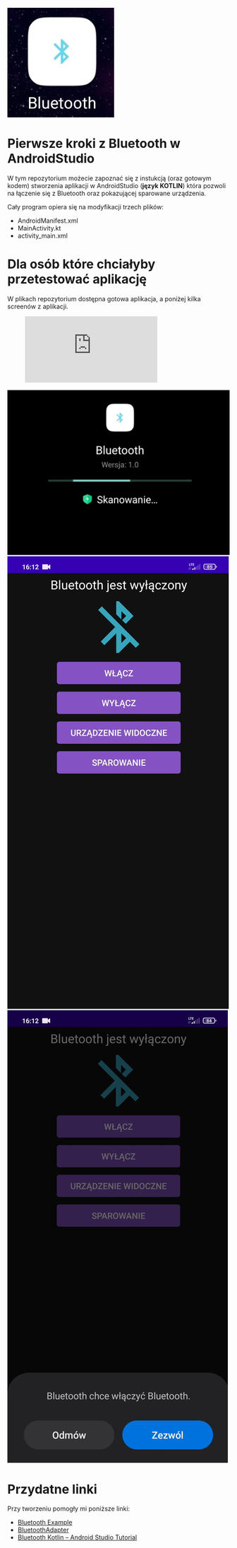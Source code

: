 ![ikona](https://github.com/AnnaShino/kotlin_BLUETOOTH_wprowadzenie/blob/main/ikona.jpg)
# Pierwsze kroki z Bluetooth w AndroidStudio

W tym repozytorium możecie zapoznać się z instukcją (oraz gotowym kodem) stworzenia aplikacji w AndroidStudio (**język KOTLIN**) która pozwoli na łączenie się z Bluetooth oraz pokazującej sparowane urządzenia.  
  
Cały program opiera się na modyfikacji trzech plików:
* AndroidManifest.xml
* MainActivity.kt
* activity_main.xml
  
# Dla osób które chciałyby przetestować aplikację
W plikach repozytorium dostępna gotowa aplikacja, a poniżej kilka screenów z aplikacji.


<figure class="video_container">
  <iframe src="https://github.com/AnnaShino/kotlin_BLUETOOTH_wprowadzenie/blob/main/dzia%C5%82anie.mp4" frameborder="0" allowfullscreen="true"> </iframe>
</figure>


![instalacja](https://github.com/AnnaShino/kotlin_BLUETOOTH_wprowadzenie/blob/main/obraz1.jpg)
![screen1](https://github.com/AnnaShino/kotlin_BLUETOOTH_wprowadzenie/blob/main/obraz2.jpg)
![screen2](https://github.com/AnnaShino/kotlin_BLUETOOTH_wprowadzenie/blob/main/obraz3.jpg)

# Przydatne linki
Przy tworzeniu pomogły mi poniższe linki:
* [Bluetooth Example](https://devofandroid.blogspot.com/2018/07/bluetooth-example.html)
* [BluetoothAdapter](https://developer.android.com/reference/kotlin/android/bluetooth/BluetoothAdapter)
* [Bluetooth Kotlin – Android Studio Tutorial](https://www.youtube.com/watch?v=PtN6UTIu7yw)
